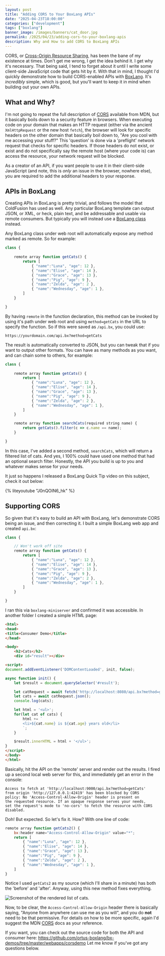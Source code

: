 ```yaml
---
layout: post
title: "Adding CORS to Your BoxLang APIs"
date: "2025-04-23T18:00:00"
categories: ["development"]
tags: ["boxlang"]
banner_image: /images/banners/cat_door.jpg
permalink: /2025/04/23/adding-cors-to-your-boxlang-apis
description: Why and How to add CORS to BoxLang APIs
---
```


CORS, or [Cross-Origin Resource Sharing](https://developer.mozilla.org/en-US/docs/Web/HTTP/CORS), has been the bane of my existence at times. Don't get me wrong, I get the idea behind it. I get why it's necessary. That being said, I tend to forget about it until I write some client-side JavaScript code that gets hit by it. With that in mind, I thought I'd quickly demonstrate how to build CORS-enabled APIs with [BoxLang](https://boxlang.io). It's *incredibly* simple, which is good, but you'll want to keep it in mind when building out your own APIs.

## What and Why?

I'm not going to repeat the full description of [CORS](https://developer.mozilla.org/en-US/docs/Web/HTTP/Guides/CORS) available from MDN, but it basically boils down to a security feature in browsers. When executing code on your domain that makes an HTTP request (either via the ancient `XmlHttpRequest` or the new host `fetch`), the browser will look for specific headers on the other domain that basically boil down to, "Are you cool with me accessing your stuff?" This 'question' is done via a 'preflight' network request that checks for specific headers. If those headers do not exist, or exist and do not specifically say the remote host (where your code is) can access the resource, your network request will be blocked. 

As a creator of an API, if you want people to use it in their client-side JavaScript (and note, this is *only* an issue in the browser, nowhere else), you are required to add the additional headers to your response. 

## APIs in BoxLang

Creating APIs in BoxLang is pretty trivial, and follows the model that ColdFusion has used as well. Any particular BoxLang template can output JSON, or XML, or heck, plain text, and be addressable and usable via remote consumers. But typically you will instead use a [BoxLang class](https://boxlang.ortusbooks.com/boxlang-language/classes) instead. 

Any BoxLang class under web root will automatically expose any method marked as remote. So for example:

```js
class {
	
	remote array function getCats() {
		return [
			{ "name":"Luna", "age": 12 },
			{ "name":"Elise", "age": 14 },
			{ "name":"Grace", "age": 13 },
			{ "name":"Pig", "age": 9 },
			{ "name":"Zelda", "age": 2 },
			{ "name":"Wednesday", "age": 1 },
		]
	}

}
```

By having `remote` in the function declaration, this method can be invoked by using it's path under web root and using `method=getCats` in the URL to specify the function. So if this were saved as `/api.bx`, you could use:

```
https://yourdomain.com/api.bx?method=getCats
```

The result is automatically converted to JSON, but you can tweak that if you want to output other formats. You can have as many methods as you want, and can chain some to others, for example:

```js
class {
	
	remote array function getCats() {
		return [
			{ "name":"Luna", "age": 12 },
			{ "name":"Elise", "age": 14 },
			{ "name":"Grace", "age": 13 },
			{ "name":"Pig", "age": 9 },
			{ "name":"Zelda", "age": 2 },
			{ "name":"Wednesday", "age": 1 },
		]
	}

	remote array function searchCats(required string name) {
		return getCats().filter(c => c.name == name);
	}

}
```

In this case, I've added a second method, `searchCats`, which will return a filtered list of cats. And yes, I 100% could have used one method that had an optional search filter. Honestly, the API you build is up to you and whatever makes sense for your needs. 

It just so happens I released a BoxLang Quick Tip video on this subject, check it out below:

{% liteyoutube "J0nQOIN6_hk" %}

## Supporting CORS

So given that it's easy to build an API with BoxLang, let's demonstrate CORS being an issue, and then correcting it. I built a simple BoxLang web app and created `api.bx`:

```js
class {

	// Won't work off site
	remote array function getCats() {
		return [
			{ "name":"Luna", "age": 12 },
			{ "name":"Elise", "age": 14 },
			{ "name":"Grace", "age": 13 },
			{ "name":"Pig", "age": 9 },
			{ "name":"Zelda", "age": 2 },
			{ "name":"Wednesday", "age": 1 },
		]
	}

}
```

I ran this via `boxlang-miniserver` and confirmed it was accessible. In another folder I created a simple HTML page:

```html
<html>
<head>
<title>Consumer Demo</title>
</head>

<body>
	<h2>Cats</h2>
	<div id="result"></div>

<script>
document.addEventListener('DOMContentLoaded', init, false);

async function init() {
	let $result = document.querySelector('#result');

	let catRequest = await fetch('http://localhost:8080/api.bx?method=getCats');
	let cats = await catRequest.json();
	console.log(cats);

	let html = '<ul>';
	for(let cat of cats) {
		html += `
		<li>${cat.name} is ${cat.age} years old</li>
		`;
	}

	$result.innerHTML = html + '</ul>';
}
</script>
</body>
</html>
```

Basically, hit the API on the 'remote' server and render out the results. I fired up a second local web server for this, and immediately get an error in the console:

```
Access to fetch at 'http://localhost:9000/api.bx?method=getCats' 
from origin 'http://127.0.0.1:42419' has been blocked by CORS 
policy: No 'Access-Control-Allow-Origin' header is present on 
the requested resource. If an opaque response serves your needs, 
set the request's mode to 'no-cors' to fetch the resource with CORS disabled.
```

Doh! But expected. So let's fix it. How? With one line of code:

```js
remote array function getCats2() {
	bx:header name="Access-Control-Allow-Origin" value="*";
	return [
		{ "name":"Luna", "age": 12 },
		{ "name":"Elise", "age": 14 },
		{ "name":"Grace", "age": 13 },
		{ "name":"Pig", "age": 9 },
		{ "name":"Zelda", "age": 2 },
		{ "name":"Wednesday", "age": 1 },
	]
}
```

Notice I used `getCats2` as my source (which I'll share in a minute) has both the 'before' and 'after'. Anyway, using this new method fixes everything. 

<p>
<img src="https://static.raymondcamden.com/images/2025/04/cors1.jpg" alt="Screenshot of the rendered list of cats." class="imgborder imgcenter" loading="lazy">
</p>

Now, to be clear, the `Access-Control-Allow-Origin` header there is basically saying, "Anyone from anywhere can use me as you will", and you do **not** need to be that permissive. For details on how to be more specific, again I'd suggest the MDN [CORS](https://developer.mozilla.org/en-US/docs/Web/HTTP/Guides/CORS) docs as your reference. 

If you want, you can check out the source code for both the API and consumer here: <https://github.com/ortus-boxlang/bx-demos/tree/master/webapps/corsdemo> Let me know if you've got any questions below. 